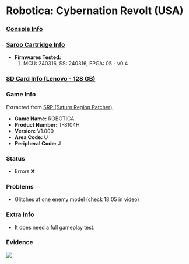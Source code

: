 # Robotica: Cybernation Revolt (USA)

### [Console Info](../../../../Info/Consoles/VA13/README.md)

### [Saroo Cartridge Info](../../../../Info/Cartridges/RetroGameParadiseStore/1.32F/README.md)

- <b>Firmwares Tested:</b>
  1. MCU: 240316, SS: 240316, FPGA: 05 - v0.4

### [SD Card Info (Lenovo - 128 GB)](../../../../Info/SdCards/Lenovo/128GB/fat32/README.md)

### Game Info

Extracted from [SRP (Saturn Region Patcher)](https://segaxtreme.net/resources/saturn-region-patcher.81/download).

- <b>Game Name:</b> ROBOTICA
- <b>Product Number:</b> T-8104H
- <b>Version:</b> V1.000
- <b>Area Code:</b> U
- <b>Peripheral Code:</b> J

### Status

- Errors :x:

### Problems

- Glitches at one enemy model (check 18:05 in video)

### Extra Info

- It does need a full gameplay test.

### Evidence

[![](https://img.youtube.com/vi/UW3M737vVqc/0.jpg)](https://www.youtube.com/watch?v=UW3M737vVqc)
